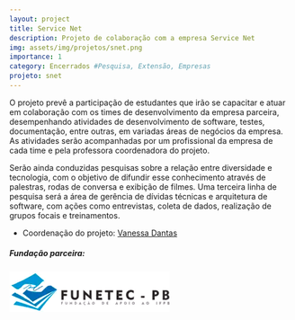 ```yaml
---
layout: project
title: Service Net
description: Projeto de colaboração com a empresa Service Net
img: assets/img/projetos/snet.png
importance: 1
category: Encerrados #Pesquisa, Extensão, Empresas
projeto: snet
---
```


O projeto prevê a participação de estudantes que irão se capacitar e atuar em colaboração com os times de desenvolvimento da empresa parceira, desempenhando atividades de desenvolvimento de software, testes, documentação, entre outras, em variadas áreas de negócios da empresa. As atividades serão acompanhadas por um profissional da empresa de cada time e pela professora coordenadora do projeto.

Serão ainda conduzidas pesquisas sobre a relação entre diversidade e tecnologia, com o objetivo de difundir esse conhecimento através de palestras, rodas de conversa e exibição de filmes.
Uma terceira linha de pesquisa será a área de gerência de dívidas técnicas e arquitetura de software, com ações como entrevistas, coleta de dados, realização de grupos focais e treinamentos.

* Coordenação do projeto: [Vanessa Dantas](/equipe/vanessa_dantas)

##### Fundação parceira:
[![Fundação parceira](/assets/img/logos/logo-funetec.png#right)](https://www.funetec.com/)